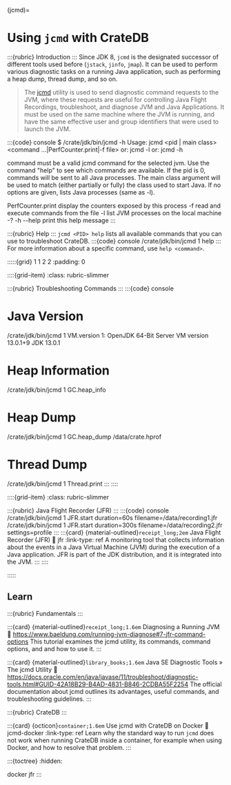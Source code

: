 (jcmd)=

# Using `jcmd` with CrateDB

:::{rubric} Introduction
:::
Since JDK 8, `jcmd` is the designated successor of different tools used before
(`jstack`, `jinfo`, `jmap`). It can be used to perform various diagnostic tasks
on a running Java application, such as performing a heap dump, thread dump, and
so on.

> The [jcmd] utility is used to send diagnostic command requests to the JVM,
where these requests are useful for controlling Java Flight Recordings,
troubleshoot, and diagnose JVM and Java Applications. It must be used on
the same machine where the JVM is running, and have the same effective user
and group identifiers that were used to launch the JVM.

:::{code} console
$ /crate/jdk/bin/jcmd -h
Usage: jcmd <pid | main class> <command ...|PerfCounter.print|-f file>
   or: jcmd -l
   or: jcmd -h

  command must be a valid jcmd command for the selected jvm.
  Use the command "help" to see which commands are available.
  If the pid is 0, commands will be sent to all Java processes.
  The main class argument will be used to match (either partially
  or fully) the class used to start Java.
  If no options are given, lists Java processes (same as -l).

  PerfCounter.print display the counters exposed by this process
  -f  read and execute commands from the file
  -l  list JVM processes on the local machine
  -? -h --help print this help message
:::


:::{rubric} Help
:::
`jcmd <PID> help` lists all available commands that you can use to troubleshoot
CrateDB.
:::{code} console
/crate/jdk/bin/jcmd 1 help
:::
For more information about a specific command, use `help <command>`.


:::::{grid} 1 1 2 2
:padding: 0

::::{grid-item}
:class: rubric-slimmer

:::{rubric} Troubleshooting Commands
:::
:::{code} console
# Java Version
/crate/jdk/bin/jcmd 1 VM.version
   1:
   OpenJDK 64-Bit Server VM version 13.0.1+9
   JDK 13.0.1

# Heap Information
/crate/jdk/bin/jcmd 1 GC.heap_info

# Heap Dump
/crate/jdk/bin/jcmd 1 GC.heap_dump /data/crate.hprof

# Thread Dump
/crate/jdk/bin/jcmd 1 Thread.print
:::
::::

::::{grid-item}
:class: rubric-slimmer

:::{rubric} Java Flight Recorder (JFR)
:::
:::{code} console
/crate/jdk/bin/jcmd 1 JFR.start duration=60s filename=/data/recording1.jfr
/crate/jdk/bin/jcmd 1 JFR.start duration=300s filename=/data/recording2.jfr settings=profile
:::
:::{card} {material-outlined}`receipt_long;2em` Java Flight Recorder (JFR)
:link: jfr
:link-type: ref
A monitoring tool that collects information about the events in a Java Virtual
Machine (JVM) during the execution of a Java application. JFR is part of the
JDK distribution, and it is integrated into the JVM.
:::
::::

:::::



## Learn

:::{rubric} Fundamentals
:::

:::{card} {material-outlined}`receipt_long;1.6em` Diagnosing a Running JVM
:link: https://www.baeldung.com/running-jvm-diagnose#7-jfr-command-options
This tutorial examines the jcmd utility, its commands, command options, and
and how to use it.
:::

:::{card} {material-outlined}`library_books;1.6em` Java SE Diagnostic Tools » The jcmd Utility
:link: https://docs.oracle.com/en/java/javase/11/troubleshoot/diagnostic-tools.html#GUID-42A18B29-B4AD-4831-B846-2CDBA55F2254
The official documentation about jcmd outlines its advantages, useful commands, and
troubleshooting guidelines.
:::

:::{rubric} CrateDB
:::

:::{card} {octicon}`container;1.6em` Use jcmd with CrateDB on Docker
:link: jcmd-docker
:link-type: ref
Learn why the standard way to run `jcmd` does not work when running CrateDB
inside a container, for example when using Docker, and how to resolve that
problem.
:::



:::{toctree}
:hidden:

docker
jfr
:::


[jcmd]: https://docs.oracle.com/en/java/javase/17/docs/specs/man/jcmd.html
